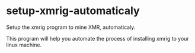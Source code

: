 # setup-xmrig-automaticaly
Setup the xmrig program to mine XMR, automaticaly.

This program will help you automate the process of installing xmrig to your linux machine.

